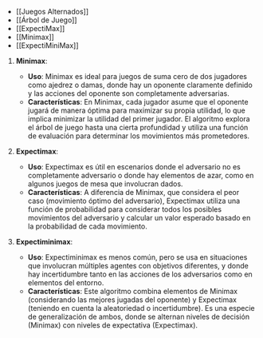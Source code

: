 - [[Juegos Alternados]]
- [[Árbol de Juego]]
- [[ExpectiMax]]
- [[Minimax]]
- [[ExpectiMiniMax]]

1. **Minimax**:
    
    - **Uso**: Minimax es ideal para juegos de suma cero de dos jugadores como ajedrez o damas, donde hay un oponente claramente definido y las acciones del oponente son completamente adversarias.
    - **Características**: En Minimax, cada jugador asume que el oponente jugará de manera óptima para maximizar su propia utilidad, lo que implica minimizar la utilidad del primer jugador. El algoritmo explora el árbol de juego hasta una cierta profundidad y utiliza una función de evaluación para determinar los movimientos más prometedores.
      
2. **Expectimax**:
    
    - **Uso**: Expectimax es útil en escenarios donde el adversario no es completamente adversario o donde hay elementos de azar, como en algunos juegos de mesa que involucran dados.
    - **Características**: A diferencia de Minimax, que considera el peor caso (movimiento óptimo del adversario), Expectimax utiliza una función de probabilidad para considerar todos los posibles movimientos del adversario y calcular un valor esperado basado en la probabilidad de cada movimiento.
      
3. **Expectiminimax**:
    
    - **Uso**: Expectiminimax es menos común, pero se usa en situaciones que involucran múltiples agentes con objetivos diferentes, y donde hay incertidumbre tanto en las acciones de los adversarios como en elementos del entorno.
    - **Características**: Este algoritmo combina elementos de Minimax (considerando las mejores jugadas del oponente) y Expectimax (teniendo en cuenta la aleatoriedad o incertidumbre). Es una especie de generalización de ambos, donde se alternan niveles de decisión (Minimax) con niveles de expectativa (Expectimax).